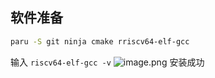 
## 软件准备

```Bash
paru -S git ninja cmake rriscv64-elf-gcc
```

输入 `riscv64-elf-gcc -v`
![image.png](https://s2.loli.net/2023/11/13/6wCQdmWuhJ54aq2.png)
安装成功
